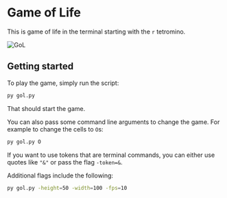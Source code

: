 # Game of Life

This is game of life in the terminal starting with the `r` tetromino.

![GoL](https://user-images.githubusercontent.com/78166995/157757765-e4fc8eea-511f-4f47-a7fa-e2348f597c29.PNG)

## Getting started

To play the game, simply run the script:

```bash
py gol.py
```

That should start the game.

You can also pass some command line arguments to change the game. For example to change the cells to `O`s:

```bash
py gol.py O
```

If you want to use tokens that are terminal commands, you can either use quotes like `"&"` or pass the flag `-token=&`.

Additional flags include the following:

```bash
py gol.py -height=50 -width=100 -fps=10
```
